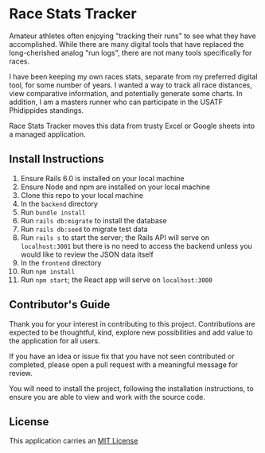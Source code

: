 # Race Stats Tracker

Amateur athletes often enjoying "tracking their runs" to see what they have accomplished. While there are many digital tools that have replaced the long-cherished analog "run logs", there are not many tools specifically for races.

I have been keeping my own races stats, separate from my preferred digital tool, for some number of years. I wanted a way to track all race distances, view comparative information, and potentially generate some charts. In addition, I am a masters runner who can participate in the USATF Phidippides standings.

Race Stats Tracker moves this data from trusty Excel or Google sheets into a managed application.

## Install Instructions

1. Ensure Rails 6.0 is installed on your local machine
1. Ensure Node and npm are installed on your local machine
1. Clone this repo to your local machine
1. In the `backend` directory
  1. Run `bundle install`
  1. Run `rails db:migrate` to install the database
  1. Run `rails db:seed` to migrate test data
  1. Run `rails s` to start the server; the Rails API will serve on `localhost:3001` but there is no need to access the backend unless you would like to review the JSON data itself
1. In the `frontend` directory
  1. Run `npm install`
  1. Run `npm start`; the React app will serve on `localhost:3000`

## Contributor's Guide

Thank you for your interest in contributing to this project. Contributions are expected to be thoughtful, kind, explore new possibilities and add value to the application for all users.  

If you have an idea or issue fix that you have not seen contributed or completed, please open a pull request with a meaningful message for review.  

You will need to install the project, following the installation instructions, to ensure you are able to view and work with the source code.  

## License

This application carries an [MIT License](https://github.com/kristenkinnearohlmann/race-stats-tracker/blob/main/LICENSE)